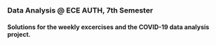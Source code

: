 ### Data Analysis @ ECE AUTH, 7th Semester

#### Solutions for the weekly excercises and the COVID-19 data analysis project.
